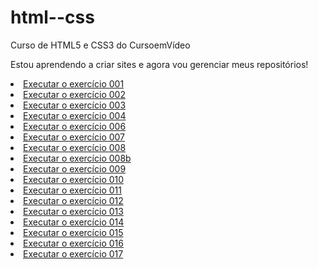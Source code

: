 # html--css
 Curso de HTML5 e CSS3 do CursoemVídeo

 Estou aprendendo a criar sites e agora vou gerenciar meus repositórios!

<li><a href="https://marcelmenezesr.github.io/html--css/exercícios/ex001/index.html">Executar o exercício 001</a></li>

<li><a href="https://marcelmenezesr.github.io/html--css/exercícios/ex002/index.html">Executar o exercício 002</a></li>

<li><a href="https://marcelmenezesr.github.io/html--css/exercícios/ex003/index.html">Executar o exercício 003</a></li>

<li><a href="https://marcelmenezesr.github.io/html--css/exercícios/ex004/index.html">Executar o exercício 004</a></li>

<li><a href="https://marcelmenezesr.github.io/html--css/exercícios/ex006/index.html">Executar o exercício 006</a></li>

<li><a href="https://marcelmenezesr.github.io/html--css/exercícios/ex007/index.html">Executar o exercício 007</a></li>

<li><a href="https://marcelmenezesr.github.io/html--css/exercícios/ex008/index.html">Executar o exercício 008</a></li>

<li><a href="https://marcelmenezesr.github.io/html--css/exercícios/ex008b/index.html">Executar o exercício 008b</a></li>

<li><a href="https://marcelmenezesr.github.io/html--css/exercícios/ex009/index.html">Executar o exercício 009</a></li>

<li><a href="https://marcelmenezesr.github.io/html--css/exercícios/ex010/index.html">Executar o exercício 010</a></li>

<li><a href="https://marcelmenezesr.github.io/html--css/exercícios/ex011/index.html">Executar o exercício 011</a></li>

<li><a href="https://marcelmenezesr.github.io/html--css/exercícios/ex012/index.html">Executar o exercício 012</a></li>

<li><a href="https://marcelmenezesr.github.io/html--css/exercícios/ex013/index.html">Executar o exercício 013</a></li>

<li><a href="https://marcelmenezesr.github.io/html--css/exercícios/ex014/index.html">Executar o exercício 014</a></li>

<li><a href="https://marcelmenezesr.github.io/html--css/exercícios/ex015/index.html">Executar o exercício 015</a></li>

<li><a href="https://marcelmenezesr.github.io/html--css/exercícios/ex016">Executar o exercício 016</a></li>

<li><a href="https://marcelmenezesr.github.io/html--css/exercícios/ex017">Executar o exercício 017</a></li>